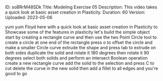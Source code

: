 ID: soBRrM48SDk
Title: Modeling Exercise 05
Description: This video takes a quick look at basic asset creation in Plasticity.
Duration: 60
Version: 
Uploaded: 2023-05-06

yum yum Floyd here with a quick look at
basic asset creation in Plasticity to
Showcase some of the features in
plasticity let's build the simple object
start by creating a rectangle curve and
then use the two Point Circle tool to
create a circle at one end of the
rectangle press o to offset the circle
and make a smaller Circle curve extrude
the shape and press tab to extrude on
both sides duplicate the solid and
rotate it 180 degrees then rotate it 90
degrees select both solids and perform
an intersect Boolean operation create a
new rectangle curve
add the solid to the selection and press
C to cut
delete the curve in the new solid then
add a fillet to all edges and you're
good to go


